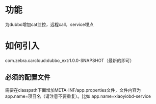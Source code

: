<h1>功能</h1>
为dubbo增加cat监控，远程call，service埋点

<h1>如何引入</h1>
<p>
    com.zebra.carcloud:dubbo_ext:1.0.0-SNAPSHOT（最新的即可）
</p>

<h2>必须的配置文件</h2>
<p>
    需要在classpath下面增加META-INF/app.properties文件，文件内容为app.name=项目名（请注意不要重复）。比如 app.name=xiaoyiobd-service
</p>